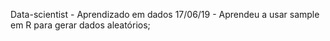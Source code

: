 Data-scientist - Aprendizado em dados
17/06/19 - Aprendeu a usar sample em R para gerar dados aleatórios;
